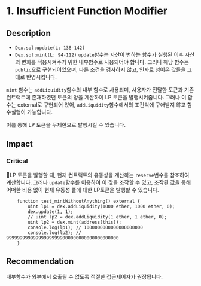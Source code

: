 # 1. Insufficient Function Modifier
## Description
- `Dex.sol:update(L: 138-142)`
- `Dex.sol:mint(L: 94-112)`
`update`함수는 자산이 변하는 함수가 실행된 이후 자산의 변화를 적용시켜주기 위한 내부함수로 사용되어야 합니다. 그러나 해당 함수는 `public`으로 구현되어있으며, 다른 조건을 검사하지 않고, 인자로 넘어온 값들을 그대로 반영시킵니다. 

`mint` 함수는 `addLiquidity`함수의 내부 함수로 사용되며, 사용자가 전달한 토큰과 기존 컨트랙트에 존재하였던 토큰의 양을 계산하여 LP 토큰을 발행시켜줍니다. 그러나 이 함수는 external로 구현되어 있어, `addLiquidity`함수에서의 조건식에 구애받지 않고 함수실행이 가능합니다.

이를 통해 LP 토큰을 무제한으로 발행시킬 수 있습니다.
## Impact
### Critical
LP 토큰을 발행할 때, 현재 컨트랙트의 유동성을 계산하는 `reserve`변수를 참조하여 계산합니다. 그러나 `update`함수를 이용하여 이 값을 조작할 수 있고, 조작된 값을 통해 어떠한 비용 없이 현재 유동성 풀에 대한 LP토큰을 발행할 수 있습니다.
```solidity
    function test_mintWithoutAnything() external {
        uint lp1 = dex.addLiquidity(1000 ether, 1000 ether, 0);
        dex.update(1, 1);
        // uint lp2 = dex.addLiquidity(1 ether, 1 ether, 0);
        uint lp2 = dex.mint(address(this));
        console.log(lp1); // 1000000000000000000000
        console.log(lp2); // 999999999999999999999000000000000000000000
    }
```
## Recommendation
내부함수가 외부에서 호출될 수 없도록 적절한 접근제어자가 권장됩니다.
